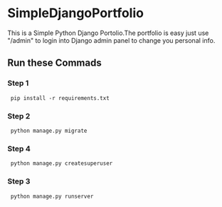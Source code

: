# SimpleDjangoPortfolio

This is a Simple Python Django Portolio.The portfolio is easy  just use "/admin"  to login into Django admin panel to change you personal info.


## Run these Commads
### Step 1
     pip install -r requirements.txt
### Step 2
     python manage.py migrate
     
### Step 4
     python manage.py createsuperuser
        
### Step 3
     python manage.py runserver

  














